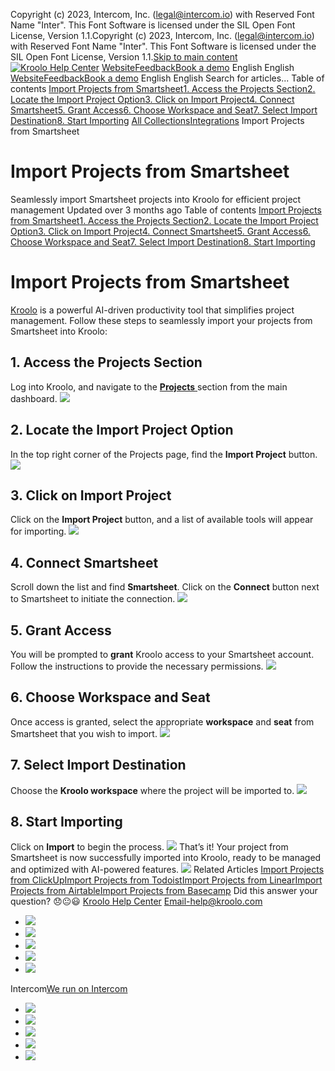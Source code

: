Copyright (c) 2023, Intercom, Inc. (legal@intercom.io) with Reserved Font Name "Inter". This Font Software is licensed under the SIL Open Font License, Version 1.1.Copyright (c) 2023, Intercom, Inc. (legal@intercom.io) with Reserved Font Name "Inter". This Font Software is licensed under the SIL Open Font License, Version 1.1.[Skip to main content](https://help.kroolo.com/en/articles/10038422-import-projects-from-smartsheet#main-content)
[![Kroolo Help Center](https://downloads.intercomcdn.com/i/o/h4qkzypg/611116/ee699fbf23fef0f6d8d4f666d84c/37cdcedd14003d8fdcfdeda0a05c09cb)](https://help.kroolo.com/en/)
[Website](https://kroolo.com/)[Feedback](https://kroolo.featurebase.app/)[Book a demo](https://kroolo.com/book-demo)
English
English
[Website](https://kroolo.com/)[Feedback](https://kroolo.featurebase.app/)[Book a demo](https://kroolo.com/book-demo)
English
English
Search for articles...
Table of contents
[Import Projects from Smartsheet](https://help.kroolo.com/en/articles/10038422-import-projects-from-smartsheet#h_9ff09f22ac)[1. Access the Projects Section](https://help.kroolo.com/en/articles/10038422-import-projects-from-smartsheet#h_68e05efb87)[2. Locate the Import Project Option](https://help.kroolo.com/en/articles/10038422-import-projects-from-smartsheet#h_b337c47b2b)[3. Click on Import Project](https://help.kroolo.com/en/articles/10038422-import-projects-from-smartsheet#h_cac365f37c)[4. Connect Smartsheet](https://help.kroolo.com/en/articles/10038422-import-projects-from-smartsheet#h_9ec01006c2)[5. Grant Access](https://help.kroolo.com/en/articles/10038422-import-projects-from-smartsheet#h_abc76d1615)[6. Choose Workspace and Seat](https://help.kroolo.com/en/articles/10038422-import-projects-from-smartsheet#h_6c4271a6c0)[7. Select Import Destination](https://help.kroolo.com/en/articles/10038422-import-projects-from-smartsheet#h_c468de17f7)[8. Start Importing](https://help.kroolo.com/en/articles/10038422-import-projects-from-smartsheet#h_d1834f10fe)
[All Collections](https://help.kroolo.com/en/)[Integrations](https://help.kroolo.com/en/collections/9118200-integrations)
Import Projects from Smartsheet
# Import Projects from Smartsheet
Seamlessly import Smartsheet projects into Kroolo for efficient project management
Updated over 3 months ago
Table of contents
[Import Projects from Smartsheet](https://help.kroolo.com/en/articles/10038422-import-projects-from-smartsheet#h_9ff09f22ac)[1. Access the Projects Section](https://help.kroolo.com/en/articles/10038422-import-projects-from-smartsheet#h_68e05efb87)[2. Locate the Import Project Option](https://help.kroolo.com/en/articles/10038422-import-projects-from-smartsheet#h_b337c47b2b)[3. Click on Import Project](https://help.kroolo.com/en/articles/10038422-import-projects-from-smartsheet#h_cac365f37c)[4. Connect Smartsheet](https://help.kroolo.com/en/articles/10038422-import-projects-from-smartsheet#h_9ec01006c2)[5. Grant Access](https://help.kroolo.com/en/articles/10038422-import-projects-from-smartsheet#h_abc76d1615)[6. Choose Workspace and Seat](https://help.kroolo.com/en/articles/10038422-import-projects-from-smartsheet#h_6c4271a6c0)[7. Select Import Destination](https://help.kroolo.com/en/articles/10038422-import-projects-from-smartsheet#h_c468de17f7)[8. Start Importing](https://help.kroolo.com/en/articles/10038422-import-projects-from-smartsheet#h_d1834f10fe)
# Import Projects from Smartsheet
[Kroolo](https://kroolo.com/) is a powerful AI-driven productivity tool that simplifies project management. Follow these steps to seamlessly import your projects from Smartsheet into Kroolo:
## 1. Access the Projects Section
Log into Kroolo, and navigate to the **[Projects](https://intercom.help/kroolo/en/articles/9795542-manage-projects-in-kroolo)**[ ](https://intercom.help/kroolo/en/articles/9795542-manage-projects-in-kroolo)section from the main dashboard.
[![](https://downloads.intercomcdn.com/i/o/h4qkzypg/1227391393/b6b106025a43f0bd943609fa0963/3b8ccf50-4aa7-49d1-8f30-821c7be58ab3.png?expires=1747842300&signature=2e0a3cd58f3cb7e28625bb591c673cc635f7748ed748c071672eac65ceca6196&req=dSIlEcp3nIJWWvMW1HO4zS0A%2BbmuAt75c1gLSpsKnTyyrpGpuF7JWZdmNAZ%2B%0AxVf7H5%2FUK%2FhYVHAxwRU%3D%0A)](https://downloads.intercomcdn.com/i/o/h4qkzypg/1227391393/b6b106025a43f0bd943609fa0963/3b8ccf50-4aa7-49d1-8f30-821c7be58ab3.png?expires=1747842300&signature=2e0a3cd58f3cb7e28625bb591c673cc635f7748ed748c071672eac65ceca6196&req=dSIlEcp3nIJWWvMW1HO4zS0A%2BbmuAt75c1gLSpsKnTyyrpGpuF7JWZdmNAZ%2B%0AxVf7H5%2FUK%2FhYVHAxwRU%3D%0A)
## 2. Locate the Import Project Option
In the top right corner of the Projects page, find the **Import Project** button.
[![](https://downloads.intercomcdn.com/i/o/h4qkzypg/1227391392/291ecabca6a6c10173e487bfca37/67ecc465-8945-4376-a5fb-b7496d01bde8.png?expires=1747842300&signature=0be7e8398cda59f759f82c93bc9134e310f79e34ec473d0afc8bd710e6b7f06a&req=dSIlEcp3nIJWW%2FMW1HO4zXyWOahDY0NSu2c8aDww5PhrwSsHrouV8pTaJyEl%0AUE7bg9DjPsNUPwJJL7s%3D%0A)](https://downloads.intercomcdn.com/i/o/h4qkzypg/1227391392/291ecabca6a6c10173e487bfca37/67ecc465-8945-4376-a5fb-b7496d01bde8.png?expires=1747842300&signature=0be7e8398cda59f759f82c93bc9134e310f79e34ec473d0afc8bd710e6b7f06a&req=dSIlEcp3nIJWW%2FMW1HO4zXyWOahDY0NSu2c8aDww5PhrwSsHrouV8pTaJyEl%0AUE7bg9DjPsNUPwJJL7s%3D%0A)
## 3. Click on Import Project
Click on the **Import Project** button, and a list of available tools will appear for importing.
[![](https://downloads.intercomcdn.com/i/o/h4qkzypg/1227391400/a75eab830973ae78d515dd4a0400/949b9220-c375-455f-9f2d-88b347972205.gif?expires=1747842300&signature=362bb9b08e549afb0f25e9a1cd1a83f27833d3ecc1da0c66e8c04c50774dc0d8&req=dSIlEcp3nIVfWfMW1HO4zXfuMSoSzCrvrzXh2GiczzKjLFvo%2FbhkbhzQRp2U%0AdTKEHvpXO%2FuZ0yIi7rI%3D%0A)](https://downloads.intercomcdn.com/i/o/h4qkzypg/1227391400/a75eab830973ae78d515dd4a0400/949b9220-c375-455f-9f2d-88b347972205.gif?expires=1747842300&signature=362bb9b08e549afb0f25e9a1cd1a83f27833d3ecc1da0c66e8c04c50774dc0d8&req=dSIlEcp3nIVfWfMW1HO4zXfuMSoSzCrvrzXh2GiczzKjLFvo%2FbhkbhzQRp2U%0AdTKEHvpXO%2FuZ0yIi7rI%3D%0A)
## 4. Connect Smartsheet
Scroll down the list and find **Smartsheet**. Click on the **Connect** button next to Smartsheet to initiate the connection.
[![](https://downloads.intercomcdn.com/i/o/h4qkzypg/1227391403/3c2576d98894f84fb856583739ac/0f88d500-ade1-4adb-a61d-ec66e131137b.png?expires=1747842300&signature=b918eff507ec0b6a83c6c9791251f57e140486ada9016f4d5e1c0166631abb85&req=dSIlEcp3nIVfWvMW1HO4zVN%2FvPwoRG9uxtulMdBEd2tKm1ncYU62Tfan6enA%0AqKb4%2BMdCKkuv3zDPZSE%3D%0A)](https://downloads.intercomcdn.com/i/o/h4qkzypg/1227391403/3c2576d98894f84fb856583739ac/0f88d500-ade1-4adb-a61d-ec66e131137b.png?expires=1747842300&signature=b918eff507ec0b6a83c6c9791251f57e140486ada9016f4d5e1c0166631abb85&req=dSIlEcp3nIVfWvMW1HO4zVN%2FvPwoRG9uxtulMdBEd2tKm1ncYU62Tfan6enA%0AqKb4%2BMdCKkuv3zDPZSE%3D%0A)
## 5. Grant Access
You will be prompted to **grant** Kroolo access to your Smartsheet account. Follow the instructions to provide the necessary permissions.
[![](https://downloads.intercomcdn.com/i/o/h4qkzypg/1227391397/cf671a7a3f5c5a05d14819213c0a/f41c1f46-00b2-41e6-b045-6d687f16a8cd.png?expires=1747842300&signature=affac51797319d92e3d7cc307f67089612e6aa14b02fffaaff5ae1ec158c5d79&req=dSIlEcp3nIJWXvMW1HO4zeYDGJ0NY7r1jWHL8uV7hgV5s%2FSbSaAJB%2FNfXsh3%0A2Drmx1ePCgJ9lvPvh4U%3D%0A)](https://downloads.intercomcdn.com/i/o/h4qkzypg/1227391397/cf671a7a3f5c5a05d14819213c0a/f41c1f46-00b2-41e6-b045-6d687f16a8cd.png?expires=1747842300&signature=affac51797319d92e3d7cc307f67089612e6aa14b02fffaaff5ae1ec158c5d79&req=dSIlEcp3nIJWXvMW1HO4zeYDGJ0NY7r1jWHL8uV7hgV5s%2FSbSaAJB%2FNfXsh3%0A2Drmx1ePCgJ9lvPvh4U%3D%0A)
## 6. Choose Workspace and Seat
Once access is granted, select the appropriate **workspace** and **seat** from Smartsheet that you wish to import.
[![](https://downloads.intercomcdn.com/i/o/h4qkzypg/1227391399/3b6db380d1c7dad7c069f9e320fd/43423ad3-5d25-4d07-9884-eefa36232656.png?expires=1747842300&signature=df415fb4bc4e5f951ccf5a052a87284bad4908cdc74cbb39cb1d1c7f3e4d4bb2&req=dSIlEcp3nIJWUPMW1HO4zQLBRcvp8Q1o%2FA2QoRSihWXAtzhvTAxAvzj4BrZZ%0AE%2F1fuPCXlelmMkALrM0%3D%0A)](https://downloads.intercomcdn.com/i/o/h4qkzypg/1227391399/3b6db380d1c7dad7c069f9e320fd/43423ad3-5d25-4d07-9884-eefa36232656.png?expires=1747842300&signature=df415fb4bc4e5f951ccf5a052a87284bad4908cdc74cbb39cb1d1c7f3e4d4bb2&req=dSIlEcp3nIJWUPMW1HO4zQLBRcvp8Q1o%2FA2QoRSihWXAtzhvTAxAvzj4BrZZ%0AE%2F1fuPCXlelmMkALrM0%3D%0A)
## 7. Select Import Destination
Choose the **Kroolo workspace** where the project will be imported to.
[![](https://downloads.intercomcdn.com/i/o/h4qkzypg/1227391395/ca85c4b6a6683aa6768c83af31c8/e8170fd9-ec31-4417-a8b4-6e9a3f245f48.png?expires=1747842300&signature=2ae3da2acb398babf865f6e2fab465447cd09a54c25273dc8cddb41d2c39f9bd&req=dSIlEcp3nIJWXPMW1HO4zSvkDPPgkBK%2B0MqVCj8C89HeRY0Uo4I%2Bb2MT7yyl%0AbT995O64ApBQ5u%2B%2BqOs%3D%0A)](https://downloads.intercomcdn.com/i/o/h4qkzypg/1227391395/ca85c4b6a6683aa6768c83af31c8/e8170fd9-ec31-4417-a8b4-6e9a3f245f48.png?expires=1747842300&signature=2ae3da2acb398babf865f6e2fab465447cd09a54c25273dc8cddb41d2c39f9bd&req=dSIlEcp3nIJWXPMW1HO4zSvkDPPgkBK%2B0MqVCj8C89HeRY0Uo4I%2Bb2MT7yyl%0AbT995O64ApBQ5u%2B%2BqOs%3D%0A)
## 8. Start Importing
Click on **Import** to begin the process.
[![](https://downloads.intercomcdn.com/i/o/h4qkzypg/1227391398/2fdc0d0165f9df104735c61b4acc/e906bf67-36fd-45ac-b9b5-d01b30a9208f.png?expires=1747842300&signature=17bf673ed16d9502bd857329cddfab49921a42b825980563a762a5d1b29f0e7b&req=dSIlEcp3nIJWUfMW1HO4zW4fGPik%2Bj5Hj3IpUw6%2F1PatBS1cCfjiyz6%2B4dUK%0Ao29VGGQfTodZh8xm53U%3D%0A)](https://downloads.intercomcdn.com/i/o/h4qkzypg/1227391398/2fdc0d0165f9df104735c61b4acc/e906bf67-36fd-45ac-b9b5-d01b30a9208f.png?expires=1747842300&signature=17bf673ed16d9502bd857329cddfab49921a42b825980563a762a5d1b29f0e7b&req=dSIlEcp3nIJWUfMW1HO4zW4fGPik%2Bj5Hj3IpUw6%2F1PatBS1cCfjiyz6%2B4dUK%0Ao29VGGQfTodZh8xm53U%3D%0A)
That’s it! Your project from Smartsheet is now successfully imported into Kroolo, ready to be managed and optimized with AI-powered features.
[![](https://downloads.intercomcdn.com/i/o/h4qkzypg/1228419591/44b9cf52998e6ad659c0aa8e9d4f/cta+2.png?expires=1747842300&signature=539966ea596c6b4cf9107dc2d34cf898c629245290eca96e84b2c2903a812505&req=dSIlHs1%2FlIRWWPMW1HO4zef%2BwsI6RiK3yhvt371fOEp1y0NNccniHHsIWzCo%0AvUSteASpysxz1WiILwI%3D%0A)](https://kroolo.com/)
Related Articles
[Import Projects from ClickUp](https://help.kroolo.com/en/articles/9382914-import-projects-from-clickup)[Import Projects from Todoist](https://help.kroolo.com/en/articles/9387813-import-projects-from-todoist)[Import Projects from Linear](https://help.kroolo.com/en/articles/9393219-import-projects-from-linear)[Import Projects from Airtable](https://help.kroolo.com/en/articles/10085032-import-projects-from-airtable)[Import Projects from Basecamp](https://help.kroolo.com/en/articles/10089940-import-projects-from-basecamp)
Did this answer your question?
😞😐😃
[Kroolo Help Center](https://help.kroolo.com/en/)
Email-help@kroolo.com
  * [![](https://intercom.help/kroolo/assets/svg/icon:social-facebook/FFFFFF)](https://www.facebook.com/profile.php?id=61553808299270)
  * [![](https://intercom.help/kroolo/assets/svg/icon:social-linkedin/FFFFFF)](https://www.linkedin.com/company/getkroolo)
  * [![](https://intercom.help/kroolo/assets/svg/icon:social-instagram/FFFFFF)](https://www.instagram.com/getkroolo)
  * [![](https://intercom.help/kroolo/assets/svg/icon:social-youtube/FFFFFF)](https://www.youtube.com/@getkroolo/featured)
  * [![](https://intercom.help/kroolo/assets/svg/icon:social-twitter-x/FFFFFF)](https://www.twitter.com/getkroolo)


Intercom[We run on Intercom](https://www.intercom.com/intercom-link?company=Kroolo&solution=customer-support&utm_campaign=intercom-link&utm_content=We+run+on+Intercom&utm_medium=help-center&utm_referrer=https%3A%2F%2Fhelp.kroolo.com%2Fen%2Farticles%2F10038422-import-projects-from-smartsheet&utm_source=desktop-web)
  * [![](https://intercom.help/kroolo/assets/svg/icon:social-facebook/FFFFFF)](https://www.facebook.com/profile.php?id=61553808299270)
  * [![](https://intercom.help/kroolo/assets/svg/icon:social-linkedin/FFFFFF)](https://www.linkedin.com/company/getkroolo)
  * [![](https://intercom.help/kroolo/assets/svg/icon:social-instagram/FFFFFF)](https://www.instagram.com/getkroolo)
  * [![](https://intercom.help/kroolo/assets/svg/icon:social-youtube/FFFFFF)](https://www.youtube.com/@getkroolo/featured)
  * [![](https://intercom.help/kroolo/assets/svg/icon:social-twitter-x/FFFFFF)](https://www.twitter.com/getkroolo)


